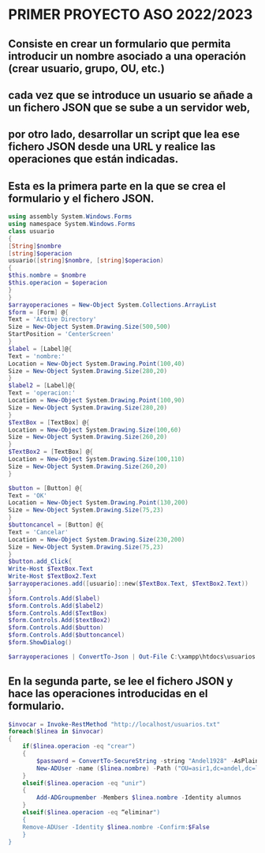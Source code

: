 # PRIMER PROYECTO ASO 2022/2023
## Consiste en crear un formulario que permita introducir un nombre asociado a una operación (crear usuario, grupo, OU, etc.) 
## cada vez que se introduce un usuario se añade a un fichero JSON que se sube a un servidor web, 
## por otro lado, desarrollar un script que lea ese fichero JSON desde una URL y realice las operaciones que están indicadas.

## Esta es la primera parte en la que se crea el formulario y el fichero JSON.
```PowerShell
using assembly System.Windows.Forms
using namespace System.Windows.Forms
class usuario
{
[String]$nombre
[string]$operacion
usuario([string]$nombre, [string]$operacion)
{
$this.nombre = $nombre
$this.operacion = $operacion
}
}
$arrayoperaciones = New-Object System.Collections.ArrayList
$form = [Form] @{
Text = 'Active Directory'
Size = New-Object System.Drawing.Size(500,500)
StartPosition = 'CenterScreen'
}
$label = [Label]@{
Text = 'nombre:'
Location = New-Object System.Drawing.Point(100,40)
Size = New-Object System.Drawing.Size(280,20)
}
$label2 = [Label]@{
Text = 'operacion:'
Location = New-Object System.Drawing.Point(100,90)
Size = New-Object System.Drawing.Size(280,20)
}
$TextBox = [TextBox] @{
Location = New-Object System.Drawing.Size(100,60)
Size = New-Object System.Drawing.Size(260,20)
}
$TextBox2 = [TextBox] @{
Location = New-Object System.Drawing.Size(100,110)
Size = New-Object System.Drawing.Size(260,20)
}

$button = [Button] @{
Text = 'OK'
Location = New-Object System.Drawing.Point(130,200)
Size = New-Object System.Drawing.Size(75,23)
}
$buttoncancel = [Button] @{
Text = 'Cancelar'
Location = New-Object System.Drawing.Size(230,200)
Size = New-Object System.Drawing.Size(75,23)
}
$button.add_Click{
Write-Host $TextBox.Text
Write-Host $TextBox2.Text
$arrayoperaciones.add([usuario]::new($TextBox.Text, $TextBox2.Text))
}
$form.Controls.Add($label)
$form.Controls.Add($label2)
$form.Controls.Add($TextBox)
$form.Controls.Add($textBox2)
$form.Controls.Add($button)
$form.Controls.Add($buttoncancel)
$form.ShowDialog()

$arrayoperaciones | ConvertTo-Json | Out-File C:\xampp\htdocs\usuarios.txt -Append -Encoding default
```
## En la segunda parte, se lee el fichero JSON y hace las operaciones introducidas en el formulario.
```PowerShell
$invocar = Invoke-RestMethod "http://localhost/usuarios.txt" 
foreach($linea in $invocar)
{
    if($linea.operacion -eq "crear")
    {
        $password = ConvertTo-SecureString -string "Andel1928" -AsPlainText -Force
        New-ADUser -name ($linea.nombre) -Path ("OU=asir1,dc=andel,dc=local") -AccountPassword  $password -Enable $true 
    }
    elseif($linea.operacion -eq "unir")
    {
        Add-ADGroupmember -Members $linea.nombre -Identity alumnos 
    }
    elseif($linea.operacion -eq “eliminar")
    {
    Remove-ADUser -Identity $linea.nombre -Confirm:$False        
    }
}
```
